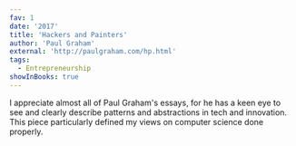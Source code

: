 ```yaml
---
fav: 1
date: '2017'
title: 'Hackers and Painters'
author: 'Paul Graham'
external: 'http://paulgraham.com/hp.html'
tags:
  - Entrepreneurship
showInBooks: true
---
```


I appreciate almost all of Paul Graham's essays, for he has a keen eye to see and clearly describe patterns and abstractions in tech and innovation. This piece particularly defined my views on computer science done properly.
